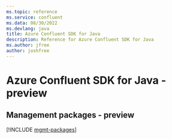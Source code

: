 ```yaml
---
ms.topic: reference
ms.service: confluent
ms.data: 08/30/2022
ms.devlang: java
title: Azure Confluent SDK for Java
description: Reference for Azure Confluent SDK for Java
ms.author: jfree
author: joshfree
---
```

# Azure Confluent SDK for Java - preview

## Management packages - preview
[!INCLUDE [mgmt-packages](confluent-mgmt-index.md)]